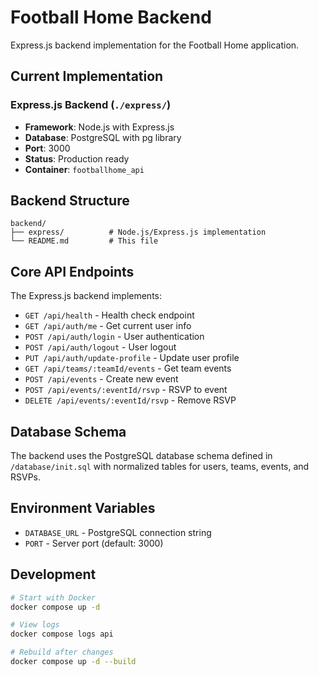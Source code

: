 # Football Home Backend

Express.js backend implementation for the Football Home application.

## Current Implementation

### Express.js Backend (`./express/`)
- **Framework**: Node.js with Express.js
- **Database**: PostgreSQL with pg library
- **Port**: 3000
- **Status**: Production ready
- **Container**: `footballhome_api`

## Backend Structure

```
backend/
├── express/          # Node.js/Express.js implementation
└── README.md         # This file
```

## Core API Endpoints

The Express.js backend implements:
- `GET /api/health` - Health check endpoint
- `GET /api/auth/me` - Get current user info
- `POST /api/auth/login` - User authentication
- `POST /api/auth/logout` - User logout  
- `PUT /api/auth/update-profile` - Update user profile
- `GET /api/teams/:teamId/events` - Get team events
- `POST /api/events` - Create new event
- `POST /api/events/:eventId/rsvp` - RSVP to event
- `DELETE /api/events/:eventId/rsvp` - Remove RSVP

## Database Schema

The backend uses the PostgreSQL database schema defined in `/database/init.sql` with normalized tables for users, teams, events, and RSVPs.

## Environment Variables

- `DATABASE_URL` - PostgreSQL connection string
- `PORT` - Server port (default: 3000)

## Development

```bash
# Start with Docker
docker compose up -d

# View logs
docker compose logs api

# Rebuild after changes
docker compose up -d --build
```